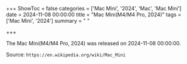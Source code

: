 +++
ShowToc = false
categories = ['Mac Mini', '2024', 'Mac', 'Mac Mini']
date = 2024-11-08 00:00:00
title = "Mac Mini(M4/M4 Pro, 2024)"
tags = ['Mac Mini', '2024']
summary = " "

+++

The Mac Mini(M4/M4 Pro, 2024) was released on 2024-11-08 00:00:00.

Source: `https://en.wikipedia.org/wiki/Mac_Mini`
